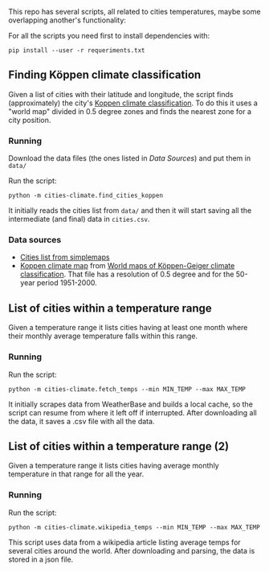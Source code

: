 This repo has several scripts, all related to cities temperatures, maybe some overlapping another's functionality:

For all the scripts you need first to install dependencies with:

`pip install --user -r requeriments.txt`


## Finding Köppen climate classification

Given a list of cities with their latitude and longitude, the script finds (approximately) the city's [Koppen climate classification](https://en.wikipedia.org/wiki/K%C3%B6ppen_climate_classification).
To do this it uses a "world map" divided in 0.5 degree zones and finds the nearest zone for a city position.

### Running

Download the data files (the ones listed in *Data Sources*) and put them in `data/`

Run the script:

`python -m cities-climate.find_cities_koppen`

It initially reads the cities list from `data/` and then it will start saving all the intermediate (and final) data in `cities.csv`.

### Data sources

* [Cities list from simplemaps](https://simplemaps.com/data/world-cities)
* [Koppen climate map](http://koeppen-geiger.vu-wien.ac.at/data/Koeppen-Geiger-ASCII.zip) from [World maps of Köppen-Geiger climate classification](http://koeppen-geiger.vu-wien.ac.at/present.htm). That file has a resolution of 0.5 degree and for the 50-year period 1951-2000.


## List of cities within a temperature range

Given a temperature range it lists cities having at least one month where their monthly average temperature falls within this range.

### Running

Run the script:

`python -m cities-climate.fetch_temps --min MIN_TEMP --max MAX_TEMP`

It initially scrapes data from WeatherBase and builds a local cache, so the script can resume from where it left off if interrupted. After downloading all the data, it saves a .csv file with all the data.

## List of cities within a temperature range (2)

Given a temperature range it lists cities having average monthly temperature in that range for all the year.

### Running

Run the script:

`python -m cities-climate.wikipedia_temps --min MIN_TEMP --max MAX_TEMP`

This script uses data from a wikipedia article listing average temps for several cities around the world. After downloading and parsing, the data is stored in a json file.

